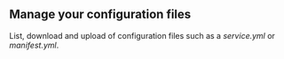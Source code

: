 


## Manage your configuration files

List, download and upload of configuration files such as a _service.yml_ or _manifest.yml_.

